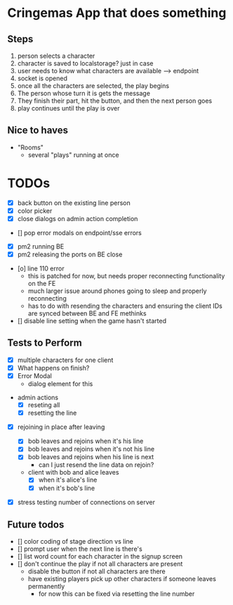 # Cringemas App that does something

## Steps

1. person selects a character
  1. character is saved to localstorage? just in case
  1. user needs to know what characters are available --> endpoint
1. socket is opened
1. once all the characters are selected, the play begins
1. The person whose turn it is gets the message
1. They finish their part, hit the button, and then the next person goes
1. play continues until the play is over


## Nice to haves

- "Rooms"
  - several "plays" running at once


# TODOs
- [x] back button on the existing line person
- [x] color picker
- [x] close dialogs on admin action completion
- [] pop error modals on endpoint/sse errors
- [x] pm2 running BE
- [x] pm2 releasing the ports on BE close
- [o] line 110 error
  - this is patched for now, but needs proper reconnecting functionality on the FE
  - much larger issue around phones going to sleep and properly reconnecting
  - has to do with resending the characters and ensuring the client IDs are synced between BE and FE methinks
- [] disable line setting when the game hasn't started

## Tests to Perform
- [x] multiple characters for one client
- [x] What happens on finish?
- [x] Error Modal
  - dialog element for this
- admin actions
  - [x] reseting all
  - [x] resetting the line
- [x] rejoining in place after leaving
  - [x] bob leaves and rejoins when it's his line
  - [x] bob leaves and rejoins when it's not his line
  - [x] bob leaves and rejoins when his line is next
    - can I just resend the line data on rejoin?
  - client with bob and alice leaves
    - [x] when it's alice's line
    - [x] when it's bob's line
- [x] stress testing number of connections on server


## Future todos
- [] color coding of stage direction vs line
- [] prompt user when the next line is there's
- [] list word count for each character in the signup screen
- [] don't continue the play if not all characters are present
  - disable the button if not all characters are there
  - have existing players pick up other characters if someone leaves permanently
    - for now this can be fixed via resetting the line number


